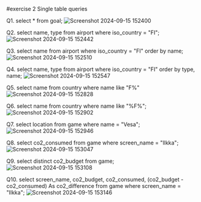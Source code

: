 #exercise 2 Single table queries

Q1. select * from goal;
![Screenshot 2024-09-15 152400](https://github.com/user-attachments/assets/9c5e3ec1-506d-44e7-bfe1-8654dac82946)

Q2. select name, type from airport where iso_country = "FI";
![Screenshot 2024-09-15 152442](https://github.com/user-attachments/assets/f5f707df-9a75-40a6-aaa9-af5863378b60)

Q3. select name from airport where iso_country = "FI" order by name;
![Screenshot 2024-09-15 152510](https://github.com/user-attachments/assets/64d2d290-04d9-46aa-a0ed-39a2e836765f)

Q4. select name, type from airport where iso_country = "FI" order by type, name;
![Screenshot 2024-09-15 152547](https://github.com/user-attachments/assets/5626d160-71b5-44fe-8fa0-3674188ac11f)

Q5. select name from country where name like "F%"
![Screenshot 2024-09-15 152828](https://github.com/user-attachments/assets/230c4957-58fe-4858-8bb3-5ce98dc597a0)

Q6. select name from country where name like "%F%";
![Screenshot 2024-09-15 152902](https://github.com/user-attachments/assets/0539bc20-3529-419d-bf77-c2e71440e3cf)

Q7. select location from game where name = "Vesa";
![Screenshot 2024-09-15 152946](https://github.com/user-attachments/assets/3a5103f9-8261-4894-bfe4-6cf2eec49a0e)

Q8. select co2_consumed from game where screen_name = "Ilkka";
![Screenshot 2024-09-15 153047](https://github.com/user-attachments/assets/9856f0ec-bc51-4667-a63e-f9d74eaf9aad)

Q9. select distinct co2_budget from game;
![Screenshot 2024-09-15 153108](https://github.com/user-attachments/assets/4e8d3088-fb6d-4f9e-96db-f5c74ba61e86)

Q10. select screen_name, co2_budget, co2_consumed, (co2_budget - co2_consumed) As co2_difference from game where screen_name = "Ilkka";
![Screenshot 2024-09-15 153146](https://github.com/user-attachments/assets/02d0117f-9346-4a3b-8896-25da78a5f121)

